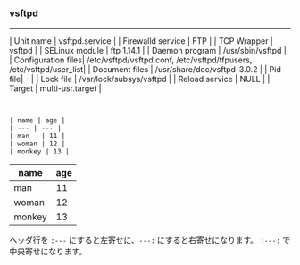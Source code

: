 ### vsftpd
---


| Unit name | vsftpd.service |
| Firewalld service | FTP |
| TCP Wrapper | vsftpd |
| SELinux module | ftp 1.14.1 |
| Daemon program | /usr/sbin/vsftpd |
| Configuration files| /etc/vsftpd/vsftpd.conf, /etc/vsftpd/tfpusers, /etc/vsftpd/user_list|
| Document files | /usr/share/doc/vsftpd-3.0.2 |
| Pid file| - |
| Lock file | /var/lock/subsys/vsftpd |
| Reload service | NULL |
| Target | multi-usr.target |



```
```

```
```


```
| name | age |
| --- | --- |
| man   | 11 |
| woman | 12 |
| monkey | 13 |
```

| name | age |
| --- | --- |
| man   | 11 |
| woman | 12 |
| monkey | 13 |


ヘッダ行を `:---` にすると左寄せに、`---:` にすると右寄せになります。 `:---:` で中央寄せになります。

```
